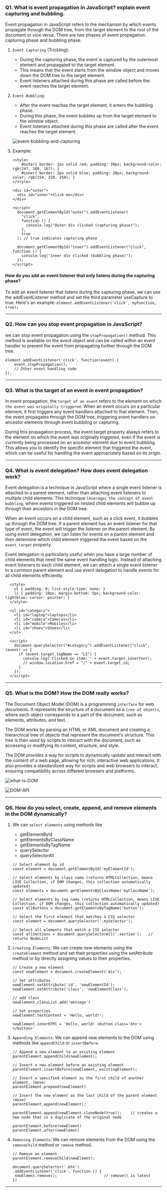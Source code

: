 ### Q1. What is event propagation in JavaScript? explain event capturing and bubbling.

Event propagation in JavaScript refers to the mechanism by which events propagate through the DOM tree, from the target element to the root of the document or vice versa. There are two phases of event propagation: capturing phase and bubbling phase. <br />

1. `Event Capturing` (Trickling):

   - During the capturing phase, the event is captured by the outermost element and propagated to the target element.
   - This means that the event starts from the window object and moves down the DOM tree to the target element.
   - Event listeners attached during this phase are called before the event reaches the target element.

2. `Event Bubbling`:

   - After the event reaches the target element, it enters the bubbling phase.
   - During this phase, the event bubbles up from the target element to the window object.
   - Event listeners attached during this phase are called after the event reaches the target element.

   <img src="./images/event-bubbling-and-capturing.png" alt="event-bubbling-and-capturing" width=''> <br />

3. Example: <br />

   ```
   <style>
       #outer{ border: 2px solid red; padding: 30px; background-color: rgb(247, 188, 167); }
       #inner{ border: 2px solid blue; padding: 20px; background-color: rgb(154, 250, 250); }
   </style>

   <div id="outer">
     <div id="inner">Click me</div>
   </div>

   <script>
     document.getElementById("outer").addEventListener(
       "click",
       function () {
         console.log("Outer div clicked (capturing phase)");
       },
       true
     ); // true indicates capturing phase

     document.getElementById("inner").addEventListener("click", function () {
       console.log("Inner div clicked (bubbling phase)");
     });
   </script>
   ```

#### How do you add an event listener that only listens during the capturing phase?

To add an event listener that listens during the capturing phase, we can use the addEventListener method and set the third parameter useCapture to true. Here's an example:
`element.addEventListener('click', myFunction, true);`

---

### Q2. How can you stop event propagation in JavaScript?

we can stop event propagation using the `stopPropagation()` method. This method is available on the event object and can be called within an event handler to prevent the event from propagating further through the DOM tree.

```
element.addEventListener('click', function(event) {
    event.stopPropagation();
    // Other event handling code
});
```

---

### Q3. What is the target of an event in event propagation?

In event propagation, the `target of an event` refers to the element on which `the event was originally triggered`. When an event occurs on a particular element, it first triggers any event handlers attached to that element. Then, the event propagates through the DOM tree, triggering event handlers on ancestor elements through event bubbling or capturing.

During this propagation process, the event.target property always refers to the element on which the event was originally triggered, even if the event is currently being processed on an ancestor element due to event bubbling. This allows you to identify the specific element that triggered the event, which can be useful for handling the event appropriately based on its origin.

---

### Q4. What is event delegation? How does event delegation work?

Event delegation is a technique in JavaScript where a single event listener is attached to a parent element, rather than attaching event listeners to multiple child elements. This technique `leverages the concept of event bubbling`, where events triggered on nested child elements will bubble up through their ancestors in the DOM tree. <br />

When an event occurs on a child element, such as a click event, it bubbles up through the DOM tree. If a parent element has an event listener for that type of event, the event will trigger the listener on the parent element. By using event delegation, we can listen for events on a parent element and then determine which child element triggered the event based on the `event.target` property. <br />

Event delegation is particularly useful when you have a large number of child elements that need the same event handling logic. Instead of attaching event listeners to each child element, we can attach a single event listener to a common parent element and use event delegation to handle events for all child elements efficiently.

```
  <style>
    ul { padding: 0; list-style-type: none; }
    li { padding: 10px; margin-bottom: 5px; background-color: lightblue; cursor: pointer; }
  </style>

  <ul id="category">
    <li id="laptop">laptops</li>
    <li id="camera">Cameras</li>
    <li id="mobile">Mobiles</li>
    <li id="shoes">Shoes</li>
  </ul>

  <script>
    document.querySelector("#category").addEventListener("click", (event) => {
      if (event.target.tagName == "LI") {
        console.log('Clicked on item: ' + event.target.innerText);
        // window.location.href = "/" + event.target.id;
      }
    });
  </script>
```

---

### Q5. What is the DOM? How the DOM really works?

The Document Object Model (DOM) is a programming `interface` for web documents. It represents the structure of a document as a `tree of objects`, where each object corresponds to a part of the document, such as elements, attributes, and text. <br />

The DOM works by parsing an HTML or XML document and creating a hierarchical tree of objects that represent the document's structure. This tree is then used by scripts to interact with the document, such as accessing or modifying its content, structure, and style. <br />

The DOM provides a way for scripts to dynamically update and interact with the content of a web page, allowing for rich, interactive web applications. It also provides a standardized way for scripts and web browsers to interact, ensuring compatibility across different browsers and platforms.

<img src="./images/what-is-DOM.png" alt="what-is-DOM" width=''> <br />

<img src="./images/DOM-API.png" alt="DOM-API" width=''> <br />

---

### Q6. How do you select, create, append, and remove elements in the DOM dynamically?

1. We can `select elements` using methods like

   - getElementById
   - getElementsByClassName
   - getElementsByTagName
   - querySelector
   - querySelectorAll <br />

   ```
   // Select element by id
   const element = document.getElementById('myElementId');

   // Select elements by class name (returns HTMLCollection, means LIVE Collection, if DOM changes, this collection automatically updated)
   const elements = document.getElementsByClassName('myClassName');

   // Select elements by tag name (returns HTMLCollection, means LIVE Collection, if DOM changes, this collection automatically updated)
   const allButtons = document.getElementsByTagName('button');

   // Select the first element that matches a CSS selector
   const element = document.querySelector('.mySelector');

   // Select all elements that match a CSS selector
   const allSections = document.querySelectorAll('.section');   // returns NodeList
   ```

2. `Creating Elements`: We can create new elements using the `createElement` method and set their properties using the setAttribute method or by directly assigning values to their properties.

   ```
   // Create a new element
   const newElement = document.createElement('div');

   // Set attributes
   newElement.setAttribute('id', 'newElementId');
   newElement.setAttribute('class', 'newElementClass');

   // add class
   newElement.classList.add('message')

   // Set properties
   newElement.textContent = 'Hello, world!';

   newElement.innerHTMl = 'Hello, world! <button class='btn'></button>'
   ```

3. `Appending Elements`: We can append new elements to the DOM using methods like `appendChild` or `insertBefore`.

   ```
   // Append a new element to an existing element
   parentElement.appendChild(newElement);

   // Insert a new element before an existing element
   parentElement.insertBefore(newElement, existingElement);

   // Insert a specified element as the first child of another element. (move)
   parentElement.prepend(newElement)

   // Insert the new element as the last child of the parent element (move)
   parentElement.append(newElement);

   parentElement.append(newElement.cloneNode(true));    // creates a new node that is a duplicate of the original node

   parentElement.before(newElemnt)
   parentElement.after(newElemnt)
   ```

4. `Removing Elements`: We can remove elements from the DOM using the `removeChild` method or `remove` method.

   ```
   // Remove an element
   parentElement.removeChild(newElemnt);

   document.querySelector('.btn')
   .addEventListener('click', function () {
    newElemnt.remove();                     // remove() is latest
   })
   ```

---

